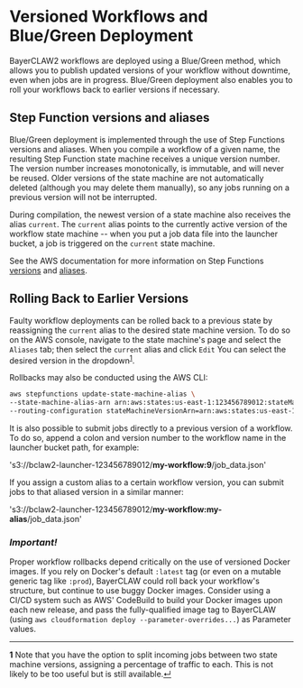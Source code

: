 # Versioned Workflows and Blue/Green Deployment

BayerCLAW2 workflows are deployed using a Blue/Green method, which allows you to publish updated
versions of your workflow without downtime, even when jobs are in progress. Blue/Green deployment
also enables you to roll your workflows back to earlier versions if necessary.

## Step Function versions and aliases

Blue/Green deployment is implemented through the use of Step Functions versions and aliases.
When you compile a workflow of a given name, the resulting Step Function state machine receives
a unique version number. The version number increases monotonically, is immutable, and will never
be reused. Older versions of the state machine are not automatically deleted (although you may
delete them manually), so any jobs running on a previous version will not be interrupted. 

During compilation, the newest version of a state machine also receives the alias `current`. The
`current` alias points to the currently active version of the workflow state machine -- when you put
a job data file into the launcher bucket, a job is triggered on the `current` state machine.

See the AWS documentation for more information on Step Functions
[versions](https://docs.aws.amazon.com/step-functions/latest/dg/concepts-state-machine-version.html) and
[aliases](https://docs.aws.amazon.com/step-functions/latest/dg/concepts-state-machine-alias.html).

## Rolling Back to Earlier Versions

Faulty workflow deployments can be rolled back to a previous state by reassigning the `current` alias to
the desired state machine version. To do so on the AWS console, navigate to the state machine's page and select
the `Aliases` tab; then select the `current` alias and click `Edit` You can select the desired version in
the dropdown<sup id="a1">[1](#f1)</sup>.

Rollbacks may also be conducted using the AWS CLI:

```bash
aws stepfunctions update-state-machine-alias \
--state-machine-alias-arn arn:aws:states:us-east-1:123456789012:stateMachine:my-workflow:current \
--routing-configuration stateMachineVersionArn=arn:aws:states:us-east-1:123456789012:stateMachine:my-workflow:2,weight=100
```

It is also possible to submit jobs directly to a previous version of a workflow. To do so, append a colon
and version number to the workflow name in the launcher bucket path, for example:

's3://bclaw2-launcher-123456789012/**my-workflow:9**/job_data.json'

If you assign a custom alias to a certain workflow version, you can submit jobs to that aliased version
in a similar manner:

's3://bclaw2-launcher-123456789012/**my-workflow:my-alias**/job_data.json'

### *Important!*

Proper workflow rollbacks depend critically on the use of versioned Docker images. If you rely on Docker's
default `:latest` tag (or even on a mutable generic tag like `:prod`), BayerCLAW could roll back your
workflow's structure, but continue to use buggy Docker images. Consider using a CI/CD system such
as AWS' CodeBuild to build your Docker images upon each new release, and pass the fully-qualified
image tag to BayerCLAW (using `aws cloudformation deploy --parameter-overrides...`) as Parameter values.

<hr>

<b id="f1">1</b> Note that you have the option to split incoming jobs between two
state machine versions, assigning a percentage of traffic to each. This is not likely
to be too useful but is still available.[↵](#a1)
